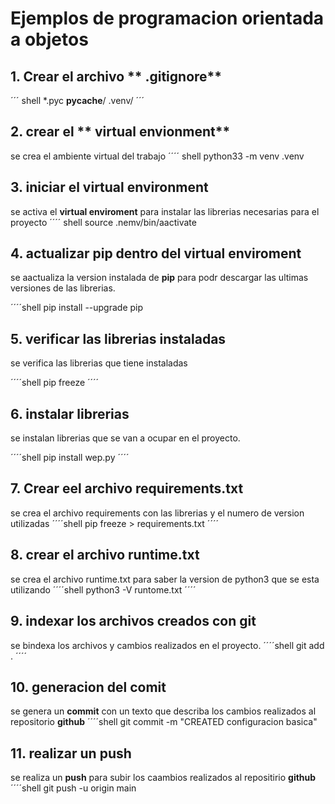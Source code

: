 # Ejemplos de programacion orientada a objetos 

## 1. Crear el archivo ** .gitignore**
´´´ shell 
*.pyc
__pycache__/
.venv/
´´´ 

## 2.  crear el ** virtual envionment**
se crea el ambiente virtual del trabajo 
´´´´ shell 
python33 -m venv .venv

## 3. iniciar el **virtual environment**
se activa el **virtual enviroment** para instalar las librerias necesarias para el proyecto 
´´´´ shell 
source .nemv/bin/aactivate 
 ## 4. actualizar pip  dentro del **virtual enviroment**
 se aactualiza la version instalada de **pip** para podr descargar las ultimas versiones de las librerias.

´´´´shell 
pip install --upgrade pip 

## 5. verificar las librerias instaladas 

se verifica las librerias que tiene instaladas 

´´´´shell 
pip freeze
´´´´
## 6. instalar librerias 

se instalan librerias que se van a ocupar en el proyecto.

´´´´shell 
pip install wep.py 
´´´´

## 7. Crear eel archivo **requirements.txt**

se crea el archivo requirements  con las librerias y el numero de version utilizadas 
´´´´shell 
pip freeze > requirements.txt 
´´´´
## 8. crear el archivo **runtime.txt**
 se crea el archivo runtime.txt para saber la version de python3 que se esta utilizando 
 ´´´´shell
 python3 -V runtome.txt 
 ´´´´
 ## 9. indexar los archivos creados con **git**
 se bindexa los archivos y cambios realizados en el proyecto.
 ´´´´shell
 git add  . 
 ´´´´
 ## 10. generacion del comit 
 se genera un  **commit** con un texto que describa los cambios realizados al repositorio **github**
  ´´´´shell
  git commit -m "CREATED configuracion basica"
  ## 11. realizar un **push**
  se realiza un **push** para subir los caambios realizados al repositirio **github**
   ´´´´shell
   git push -u origin main
   
 


  

  

  
